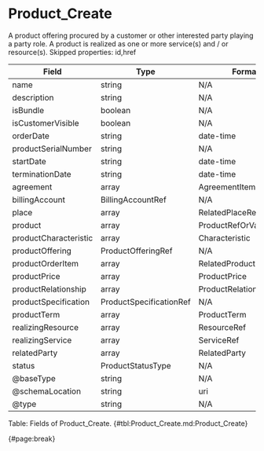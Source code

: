 <!--
    ATTENTION: This file was generated via gradle!
               Do NOT manually edit this file! Any such changes will be overwritten!
-->

# Product_Create

A product offering procured by a customer or other interested party playing a party role.
A product is realized as one or more service(s) and / or resource(s).
Skipped properties: id,href

| Field | Type | Format | Required |
| ------- | ------- | ------- | --- |
| name | string | N/A | No |
| description | string | N/A | No |
| isBundle | boolean | N/A | No |
| isCustomerVisible | boolean | N/A | No |
| orderDate | string | date-time | No |
| productSerialNumber | string | N/A | No |
| startDate | string | date-time | No |
| terminationDate | string | date-time | No |
| agreement | array | AgreementItemRef | No |
| billingAccount | BillingAccountRef | N/A | No |
| place | array | RelatedPlaceRefOrValue | No |
| product | array | ProductRefOrValue | No |
| productCharacteristic | array | Characteristic | No |
| productOffering | ProductOfferingRef | N/A | No |
| productOrderItem | array | RelatedProductOrderItem | No |
| productPrice | array | ProductPrice | No |
| productRelationship | array | ProductRelationship | No |
| productSpecification | ProductSpecificationRef | N/A | No |
| productTerm | array | ProductTerm | No |
| realizingResource | array | ResourceRef | No |
| realizingService | array | ServiceRef | No |
| relatedParty | array | RelatedParty | No |
| status | ProductStatusType | N/A | Yes |
| @baseType | string | N/A | No |
| @schemaLocation | string | uri | No |
| @type | string | N/A | No |

Table: Fields of Product_Create. {#tbl:Product_Create.md:Product_Create}

{#page:break}
